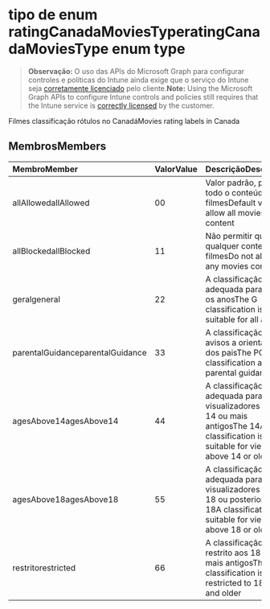 # <a name="ratingcanadamoviestype-enum-type"></a><span data-ttu-id="40490-101">tipo de enum ratingCanadaMoviesType</span><span class="sxs-lookup"><span data-stu-id="40490-101">ratingCanadaMoviesType enum type</span></span>

> <span data-ttu-id="40490-102">**Observação:** O uso das APIs do Microsoft Graph para configurar controles e políticas do Intune ainda exige que o serviço do Intune seja [corretamente licenciado](https://go.microsoft.com/fwlink/?linkid=839381) pelo cliente.</span><span class="sxs-lookup"><span data-stu-id="40490-102">**Note:** Using the Microsoft Graph APIs to configure Intune controls and policies still requires that the Intune service is [correctly licensed](https://go.microsoft.com/fwlink/?linkid=839381) by the customer.</span></span>

<span data-ttu-id="40490-103">Filmes classificação rótulos no Canadá</span><span class="sxs-lookup"><span data-stu-id="40490-103">Movies rating labels in Canada</span></span>
## <a name="members"></a><span data-ttu-id="40490-104">Membros</span><span class="sxs-lookup"><span data-stu-id="40490-104">Members</span></span>
|<span data-ttu-id="40490-105">Membro</span><span class="sxs-lookup"><span data-stu-id="40490-105">Member</span></span>|<span data-ttu-id="40490-106">Valor</span><span class="sxs-lookup"><span data-stu-id="40490-106">Value</span></span>|<span data-ttu-id="40490-107">Descrição</span><span class="sxs-lookup"><span data-stu-id="40490-107">Description</span></span>|
|:---|:---|:---|
|<span data-ttu-id="40490-108">allAllowed</span><span class="sxs-lookup"><span data-stu-id="40490-108">allAllowed</span></span>|<span data-ttu-id="40490-109">0</span><span class="sxs-lookup"><span data-stu-id="40490-109">0</span></span>|<span data-ttu-id="40490-110">Valor padrão, permitir todo o conteúdo de filmes</span><span class="sxs-lookup"><span data-stu-id="40490-110">Default value, allow all movies content</span></span>|
|<span data-ttu-id="40490-111">allBlocked</span><span class="sxs-lookup"><span data-stu-id="40490-111">allBlocked</span></span>|<span data-ttu-id="40490-112">1</span><span class="sxs-lookup"><span data-stu-id="40490-112">1</span></span>|<span data-ttu-id="40490-113">Não permitir que qualquer conteúdo filmes</span><span class="sxs-lookup"><span data-stu-id="40490-113">Do not allow any movies content</span></span>|
|<span data-ttu-id="40490-114">geral</span><span class="sxs-lookup"><span data-stu-id="40490-114">general</span></span>|<span data-ttu-id="40490-115">2</span><span class="sxs-lookup"><span data-stu-id="40490-115">2</span></span>|<span data-ttu-id="40490-116">A classificação G é adequada para todos os anos</span><span class="sxs-lookup"><span data-stu-id="40490-116">The G classification is suitable for all ages</span></span>|
|<span data-ttu-id="40490-117">parentalGuidance</span><span class="sxs-lookup"><span data-stu-id="40490-117">parentalGuidance</span></span>|<span data-ttu-id="40490-118">3</span><span class="sxs-lookup"><span data-stu-id="40490-118">3</span></span>|<span data-ttu-id="40490-119">A classificação PG avisos a orientação dos pais</span><span class="sxs-lookup"><span data-stu-id="40490-119">The PG classification advises parental guidance</span></span>|
|<span data-ttu-id="40490-120">agesAbove14</span><span class="sxs-lookup"><span data-stu-id="40490-120">agesAbove14</span></span>|<span data-ttu-id="40490-121">4</span><span class="sxs-lookup"><span data-stu-id="40490-121">4</span></span>|<span data-ttu-id="40490-122">A classificação 14A é adequada para os visualizadores acima 14 ou mais antigos</span><span class="sxs-lookup"><span data-stu-id="40490-122">The 14A classification is suitable for viewers above 14 or older</span></span>|
|<span data-ttu-id="40490-123">agesAbove18</span><span class="sxs-lookup"><span data-stu-id="40490-123">agesAbove18</span></span>|<span data-ttu-id="40490-124">5</span><span class="sxs-lookup"><span data-stu-id="40490-124">5</span></span>|<span data-ttu-id="40490-125">A classificação 18A é adequada para os visualizadores acima 18 ou posterior</span><span class="sxs-lookup"><span data-stu-id="40490-125">The 18A classification is suitable for viewers above 18 or older</span></span>|
|<span data-ttu-id="40490-126">restrito</span><span class="sxs-lookup"><span data-stu-id="40490-126">restricted</span></span>|<span data-ttu-id="40490-127">6</span><span class="sxs-lookup"><span data-stu-id="40490-127">6</span></span>|<span data-ttu-id="40490-128">A classificação R é restrito aos 18 anos e mais antigos</span><span class="sxs-lookup"><span data-stu-id="40490-128">The R classification is restricted to 18 years and older</span></span>|



